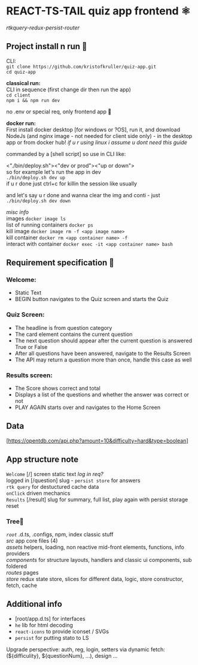 # **REACT-TS-TAIL quiz app frontend** ⚛  
*rtkquery-redux-persist-router*  
## **Project install n run** 💾  
CLI:  
`git clone https://github.com/kristofkruller/quiz-app.git`  
`cd quiz-app`  
  
**classical run:**  
CLI in sequence (first change dir then run the app)  
`cd client`  
`npm i && npm run dev`  
  
no .env or special req, only frontend app 🎨  
  
**docker run:**  
First install docker desktop [for windows or ?OS], run it, and download NodeJs (and nginx image - not needed for client side only) - in the desktop app or from docker hub! *if u r using linux i assume u dont need this guide*  
  
commanded by a [shell script] so use in CLI like:  
  
<"./bin/deploy.sh"><"dev or prod"><"up or down">  
so for example let's run the app in dev  
`./bin/deploy.sh dev up`  
if u r done just ctrl+c for killin the session like usually  
  
and let's say u r done and wanna clear the img and conti - just  
`./bin/deploy.sh dev down`  
  
*misc info*  
images `docker image ls`  
list of running containers `docker ps`  
kill image `docker image rm -f <app image name>`  
kill container `docker rm <app container name> -f`  
interact with container `docker exec -it <app container name> bash`  
  
## **Requirement specification** 🎂   
### Welcome:  
- Static Text  
- BEGIN button navigates to the Quiz screen and starts the Quiz  
### Quiz Screen:  
- The headline is from question category  
- The card element contains the current question  
- The next question should appear after the current question is answered True or False  
- After all questions have been answered, navigate to the Results Screen  
- The API may return a question more than once, handle this case as well  
### Results screen:  
- The Score shows correct and total  
- Displays a list of the questions and whether the answer was correct or not  
- PLAY AGAIN starts over and navigates to the Home Screen  

## **Data** 
[https://opentdb.com/api.php?amount=10&difficulty=hard&type=boolean]

## **App structure note**  
`Welcome` [/] screen static text *log in req?*   
logged in [/question] slug - `persist store` for answers   
`rtk query` for destuctured cache data  
`onClick` driven mechanics  
`Results` [/result] slug for summary, full list, play again with persist storage reset  
### Tree🌲  
*`root`* .d.ts, .configs, npm, index classic stuff  
*src* app core files (4)  
*assets* helpers, loading, non reactive mid-front elements, functions, info providers  
*components* for structure layouts, handlers and classic ui components, sub foldered  
*routes* pages  
*store* redux state store, slices for different data, logic, store constructor, fetch, cache  
  
## **Additional info**  
- [root/app.d.ts] for interfaces  
- `he` lib for html decoding  
- `react-icons` to provide iconset / SVGs  
- `persist` for putting stato to LS  
  
Upgrade perspective: auth, reg, login, setters via dynamic fetch: (${difficulity}, ${questionNum}, ...), design ...  
